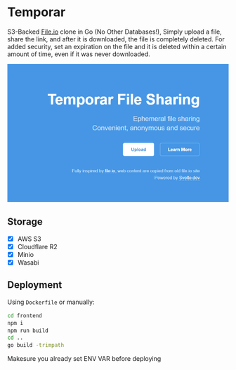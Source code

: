 # Temporar

S3-Backed [File.io](https://file.io) clone in Go (No Other Databases!), Simply upload a file, share the link, and after it is downloaded, the file is completely deleted. For added security, set an expiration on the file and it is deleted within a certain amount of time, even if it was never downloaded.

![screenshot](temporar.png)

## Storage

- [x] AWS S3
- [x] Cloudflare R2
- [x] Minio
- [x] Wasabi

## Deployment

Using `Dockerfile` or manually:

```sh
cd frontend
npm i
npm run build
cd ..
go build -trimpath
```

Makesure you already set ENV VAR before deploying
